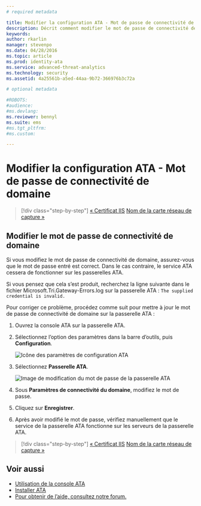 ```yaml
---
# required metadata

title: Modifier la configuration ATA - Mot de passe de connectivité de domaine | Microsoft Advanced Threat Analytics
description: Décrit comment modifier le mot de passe de connectivité de domaine sur la passerelle ATA.
keywords:
author: rkarlin
manager: stevenpo
ms.date: 04/28/2016
ms.topic: article
ms.prod: identity-ata
ms.service: advanced-threat-analytics
ms.technology: security
ms.assetid: 4a25561b-a5ed-44aa-9b72-366976b3c72a

# optional metadata

#ROBOTS:
#audience:
#ms.devlang:
ms.reviewer: bennyl
ms.suite: ems
#ms.tgt_pltfrm:
#ms.custom:

---
```


# Modifier la configuration ATA - Mot de passe de connectivité de domaine

>[!div class="step-by-step"]
[« Certificat IIS](modifying-ata-config-iiscert.md)
[Nom de la carte réseau de capture »](modifying-ata-config-nicname.md)

## Modifier le mot de passe de connectivité de domaine
Si vous modifiez le mot de passe de connectivité de domaine, assurez-vous que le mot de passe entré est correct. Dans le cas contraire, le service ATA cessera de fonctionner sur les passerelles ATA.

Si vous pensez que cela s’est produit, recherchez la ligne suivante dans le fichier Microsoft.Tri.Gateway-Errors.log sur la passerelle ATA :
`The supplied credential is invalid.`

Pour corriger ce problème, procédez comme suit pour mettre à jour le mot de passe de connectivité de domaine sur la passerelle ATA :

1.  Ouvrez la console ATA sur la passerelle ATA.

2.  Sélectionnez l’option des paramètres dans la barre d’outils, puis **Configuration**.

    ![Icône des paramètres de configuration ATA](media/ATA-config-icon.JPG)

3.  Sélectionnez **Passerelle ATA**.

    ![Image de modification du mot de passe de la passerelle ATA](media/ATA-GW-change-DC-password.JPG)

4.  Sous **Paramètres de connectivité du domaine**, modifiez le mot de passe.

5.  Cliquez sur **Enregistrer**.

6.  Après avoir modifié le mot de passe, vérifiez manuellement que le service de la passerelle ATA fonctionne sur les serveurs de la passerelle ATA.

>[!div class="step-by-step"]
[« Certificat IIS](modifying-ata-config-iiscert.md)
[Nom de la carte réseau de capture »](modifying-ata-config-nicname.md)

## Voir aussi
- [Utilisation de la console ATA](/advanced-threat-analytics/understand/working-with-ata-console)
- [Installer ATA](install-ata.md)
- [Pour obtenir de l’aide, consultez notre forum.](https://social.technet.microsoft.com/Forums/security/en-US/home?forum=mata)


<!--HONumber=Apr16_HO2-->


